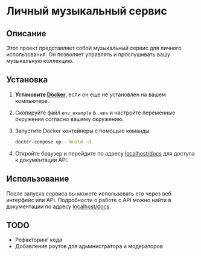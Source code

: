 # Личный музыкальный сервис

## Описание
Этот проект представляет собой музыкальный сервис для личного использования. Он позволяет управлять и прослушивать вашу музыкальную коллекцию.

## Установка

1. **Установите [Docker](https://www.docker.com/)**, если он еще не установлен на вашем компьютере.
2. Скопируйте файл `env_example` в `.env` и настройте переменные окружения согласно вашему окружению.
3. Запустите Docker контейнеры с помощью команды:

    ```bash
    docker-compose up --build -d
    ```

4. Откройте браузер и перейдите по адресу [localhost/docs](http://localhost/docs) для доступа к документации API.

## Использование
После запуска сервиса вы можете использовать его через веб-интерфейс или API. Подробности о работе с API можно найти в документации по адресу [localhost/docs](http://localhost/docs).

## TODO

- Рефакторинг кода
- Добавление роутов для администратора и модераторов
